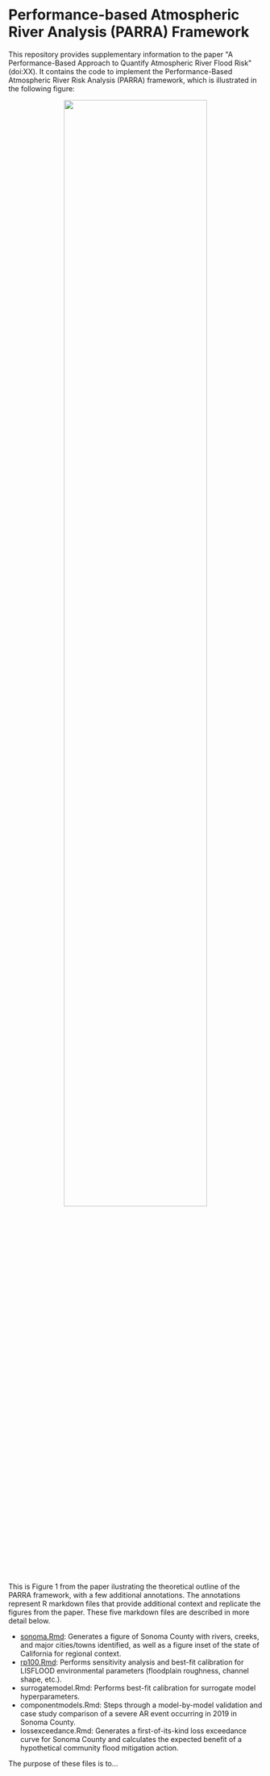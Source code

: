 # Performance-based Atmospheric River Analysis (PARRA) Framework

This repository provides supplementary information to the paper "A Performance-Based Approach to Quantify Atmospheric River Flood Risk" (doi:XX). It contains the code to implement the Performance-Based Atmospheric River Risk Analysis (PARRA) framework, which is illustrated in the following figure:

<!-- <p align="center">
  <img src="https://user-images.githubusercontent.com/49569602/128727103-e81cd681-d8bc-42f0-9b67-97f4d7eec394.png" width=75% height=75%>
</p> -->

<p align="center">
  <img src="https://user-images.githubusercontent.com/49569602/141232598-58d62a27-bd04-4d48-a49d-76c8fe636796.png" width=75% height=75%>
</p>

This is Figure 1 from the paper ilustrating the theoretical outline of the PARRA framework, with a few additional annotations. The annotations represent R markdown files that provide additional context and replicate the figures from the paper. These five markdown files are described in more detail below.

* <a href="https://corinnebowers.github.io/sonoma.html">sonoma.Rmd</a>: Generates a figure of Sonoma County with rivers, creeks, and major cities/towns identified, as well as a figure inset of the state of California for regional context.
* <a href="https://corinnebowers.github.io/rp100.html">rp100.Rmd</a>: Performs sensitivity analysis and best-fit calibration for LISFLOOD environmental parameters (floodplain roughness, channel shape, etc.).
* surrogatemodel.Rmd: Performs best-fit calibration for surrogate model hyperparameters.
* componentmodels.Rmd: Steps through a model-by-model validation and case study comparison of a severe AR event occurring in 2019 in Sonoma County.
* lossexceedance.Rmd: Generates a first-of-its-kind loss exceedance curve for Sonoma County and calculates the expected benefit of a hypothetical community flood mitigation action.

The purpose of these files is to...
